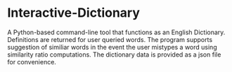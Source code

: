 # Interactive-Dictionary
A Python-based command-line tool that functions as an English Dictionary. Definitions are returned for user queried words. The program supports suggestion of similiar words in the event the user mistypes a word using similarity ratio computations.
The dictionary data is provided as a json file for convenience. 
